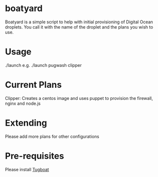 # boatyard
Boatyard is a simple script to help with initial provisioning of Digital Ocean droplets. 
You call it with the name of the droplet and the plans you wish to use. 

# Usage
./launch <boatname> <plans> 
e.g.
./launch pugwash clipper

# Current Plans
Clipper: Creates a centos image and uses puppet to provision the firewall, nginx and node.js

# Extending
Please add more plans for other configurations

# Pre-requisites
Please install [Tugboat](https://github.com/pearkes/tugboat)
